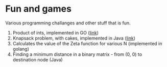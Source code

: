 Fun and games
=============

Various programming challanges and other stuff that is fun.

1. Product of ints, implemented in GO ([link](https://github.com/tmescic/fun-and-games/tree/master/product_of_ints))
2. Knapsack problem, with cakes, implemented in Java ([link](https://github.com/tmescic/fun-and-games/tree/master/cakes))
3. Calculates the value of the Zeta function for various N (implemented in golang)
4. Finding a minimum distance in a binary matrix - from (0, 0) to destination node (Java)

